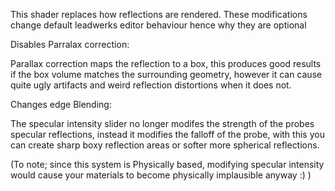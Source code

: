 
This shader replaces how reflections are rendered. These modifications change default leadwerks editor behaviour hence why they are optional



Disables Parralax correction:

Parallax correction maps the reflection to a box, this produces good results if the box volume matches the surrounding geometry, however it can cause quite ugly artifacts and weird reflection distortions when it does not.


Changes edge Blending:

The specular intensity slider no longer modifes the strength of the probes specular reflections, instead it modifies the falloff of the probe, with this you can create sharp boxy reflection areas or softer more spherical reflections. 




(To note; since this system is Physically based, modifying specular intensity would cause your materials to become physically implausible anyway :) )